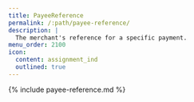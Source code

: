 ```yaml
---
title: PayeeReference
permalink: /:path/payee-reference/
description: |
  The merchant's reference for a specific payment.
menu_order: 2100
icon:
  content: assignment_ind
  outlined: true
---
```


{% include payee-reference.md %}
